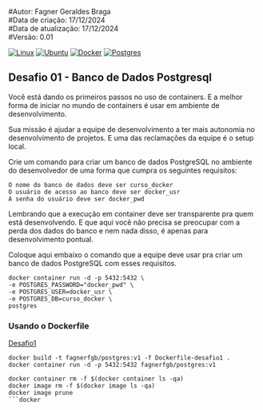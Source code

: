 #Autor: Fagner Geraldes Braga  
#Data de criação: 17/12/2024  
#Data de atualização: 17/12/2024  
#Versão: 0.01

[![Linux](https://img.shields.io/badge/Linux-FCC624?logo=linux&logoColor=black)](#)
[![Ubuntu](https://img.shields.io/badge/Ubuntu-E95420?logo=ubuntu&logoColor=white)](#)
[![Docker](https://img.shields.io/badge/Docker-2496ED?logo=docker&logoColor=fff)](#)
[![Postgres](https://img.shields.io/badge/Postgres-%23316192.svg?logo=postgresql&logoColor=white)](#)


## Desafio 01 - Banco de Dados Postgresql

Você está dando os primeiros passos no uso de containers.
E a melhor forma de iniciar no mundo de containers é usar em ambiente de desenvolvimento.

Sua missão é ajudar a equipe de desenvolvimento a ter mais autonomia no desenvolvimento de projetos. E uma das reclamações da equipe é o setup local.

Crie um comando para criar um banco de dados PostgreSQL no ambiente do desenvolvedor de uma forma que cumpra os seguintes requisitos:

    O nome do banco de dados deve ser curso_docker
    O usuário de acesso ao banco deve ser docker_usr
    A senha do usuário deve ser docker_pwd

Lembrando que a execução em container deve ser transparente pra quem está desenvolvendo. E que aqui você não precisa se preocupar com a perda dos dados do banco e nem nada disso, é apenas para desenvolvimento pontual.

Coloque aqui embaixo o comando que a equipe deve usar pra criar um banco de dados PostgreSQL com esses requisitos.

```docker
docker container run -d -p 5432:5432 \ 
-e POSTGRES_PASSWORD="docker_pwd" \
-e POSTGRES_USER=docker_usr \
-e POSTGRES_DB=curso_docker \
postgres
```

### Usando o Dockerfile

[Desafio1](Dockerfile-desafio1)

```docker
docker build -t fagnerfgb/postgres:v1 -f Dockerfile-desafio1 .
docker container run -d -p 5432:5432 fagnerfgb/postgres:v1
```

```docker
docker container rm -f $(docker container ls -qa)
docker image rm -f $(docker image ls -qa)
docker image prune
```docker

